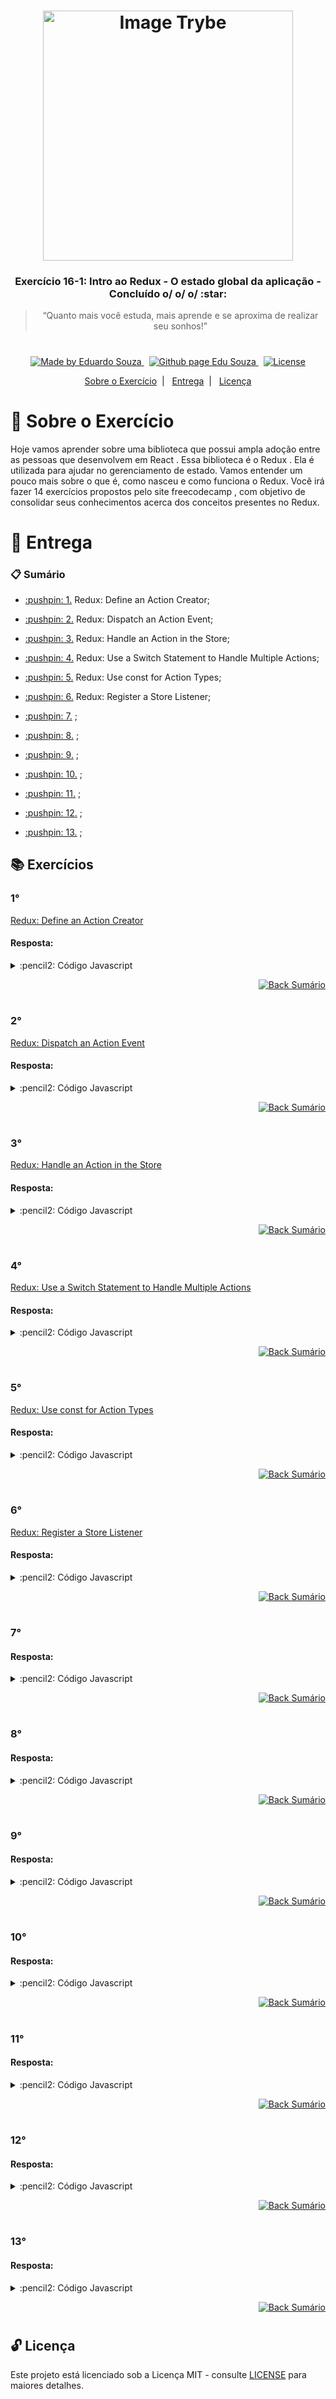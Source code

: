 <h1 align="center">
    <img alt="Image Trybe" src="https://i.ibb.co/d4W2x4g/trybe.png" width="400px" />
</h1>

<h3 align="center">
  Exercício 16-1: Intro ao Redux - O estado global da aplicação - Concluído o/ o/ o/ :star:
</h3>

<blockquote align="center">“Quanto mais você estuda, mais aprende e se aproxima de realizar seu sonhos!”</blockquote>

<h1></h1>

<p align="center">

  <a href="https://www.linkedin.com/in/eduardosouzaprogrammer/">
    <img alt="Made by Eduardo Souza" src="https://img.shields.io/badge/made%20by-Edu%20Souza-%23F8952D">
  </a>&nbsp;

 <a href="https://edusouza-programmer.github.io/">
<img alt="Github page Edu Souza " src="https://img.shields.io/badge/Github%20page-Edu_Souza-orange">
</a>&nbsp;

  <a href="LICENSE" >
    <img alt="License" src="https://img.shields.io/badge/license-MIT-%23F8952D">
  </a>

</p>

<p align="center">
  <a href="#rocket-Sobre-o-Exercício">Sobre o Exercício</a>&nbsp;&nbsp;|&nbsp;&nbsp;
  <a href="#postbox-Entrega">Entrega</a>&nbsp;&nbsp;|&nbsp;&nbsp;
  <a href="#unlock-Licença">Licença</a>
</p>

# :rocket: Sobre o Exercício

Hoje vamos aprender sobre uma biblioteca que possui ampla adoção entre as pessoas que desenvolvem em React . Essa biblioteca é o Redux . Ela é utilizada para ajudar no gerenciamento de estado. Vamos entender um pouco mais sobre o que é, como nasceu e como funciona o Redux.
Você irá fazer 14 exercícios propostos pelo site freecodecamp , com objetivo de consolidar seus conhecimentos acerca dos conceitos presentes no Redux.

# :postbox: Entrega

### :clipboard: Sumário

- <p><a href="#1"> :pushpin: 1.</a> Redux: Define an Action Creator;</p>

- <p><a href="#2"> :pushpin: 2.</a> Redux: Dispatch an Action Event;</p>

- <p><a href="#3"> :pushpin: 3.</a> Redux: Handle an Action in the Store;</p>

- <p><a href="#4"> :pushpin: 4.</a> Redux: Use a Switch Statement to Handle Multiple Actions;</p>

- <p><a href="#5"> :pushpin: 5.</a> Redux: Use const for Action Types;</p>

- <p><a href="#6"> :pushpin: 6.</a> Redux: Register a Store Listener;</p>

- <p><a href="#7"> :pushpin: 7.</a> ;</p>

- <p><a href="#8"> :pushpin: 8.</a> ;</p>

- <p><a href="#9"> :pushpin: 9.</a> ;</p>

- <p><a href="#10"> :pushpin: 10.</a> ;</p>

- <p><a href="#11"> :pushpin: 11.</a> ;</p>

- <p><a href="#12"> :pushpin: 12.</a> ;</p>

- <p><a href="#13"> :pushpin: 13.</a> ;</p>

## :books: Exercícios

### 1°

[Redux: Define an Action Creator](https://www.freecodecamp.org/learn/front-end-libraries/redux/define-an-action-creator)

#### Resposta:

<details>
 <summary> :pencil2: Código Javascript</summary>

```js
const action = {
  type: "LOGIN",
};
// Define an action creator here:

const actionCreator = () => action;
```

</details>

<p align="right">
    <a href="#clipboard-Sumário">
    <img alt="Back Sumário" src="https://img.shields.io/badge/Back-Sum%C3%A1rio-orange">
  </a>
</p>

#

### 2°

[ Redux: Dispatch an Action Event](https://www.freecodecamp.org/learn/front-end-libraries/redux/dispatch-an-action-event)

#### Resposta:

<details>
 <summary> :pencil2: Código Javascript</summary>

```js
const store = Redux.createStore((state = { login: false }) => state);

const loginAction = () => {
  return {
    type: "LOGIN",
  };
};

// Dispatch the action here:
store.dispatch(loginAction());
```

</details>

<p align="right">
    <a href="#clipboard-Sumário">
    <img alt="Back Sumário" src="https://img.shields.io/badge/Back-Sum%C3%A1rio-orange">
  </a>
</p>

#

### 3°

[Redux: Handle an Action in the Store](https://www.freecodecamp.org/learn/front-end-libraries/redux/handle-an-action-in-the-store)

#### Resposta:

<details>
 <summary> :pencil2: Código Javascript</summary>

```js
const defaultState = {
  login: false,
};

const reducer = (state = defaultState, action) => {
  // Change code below this line
  return action.type === "LOGIN" ? { login: true } : state;

  // Change code above this line
};

const store = Redux.createStore(reducer);

const loginAction = () => {
  return {
    type: "LOGIN",
  };
};
```

</details>

<p align="right">
    <a href="#clipboard-Sumário">
    <img alt="Back Sumário" src="https://img.shields.io/badge/Back-Sum%C3%A1rio-orange">
  </a>
</p>

#

### 4°

[Redux: Use a Switch Statement to Handle Multiple Actions](https://www.freecodecamp.org/learn/front-end-libraries/redux/use-a-switch-statement-to-handle-multiple-actions)

#### Resposta:

<details>
 <summary> :pencil2: Código Javascript</summary>

```js
const defaultState = {
  authenticated: false,
};

const authReducer = (state = defaultState, action) => {
  // Change code below this line
  switch (action.type) {
    case "LOGIN":
      return {
        authenticated: true,
      };

    case "LOGOUT":
      return {
        authenticated: false,
      };

    default:
      return state;
  }
  // Change code above this line
};

const store = Redux.createStore(authReducer);

const loginUser = () => {
  return {
    type: "LOGIN",
  };
};

const logoutUser = () => {
  return {
    type: "LOGOUT",
  };
};
```

</details>

<p align="right">
    <a href="#clipboard-Sumário">
    <img alt="Back Sumário" src="https://img.shields.io/badge/Back-Sum%C3%A1rio-orange">
  </a>
</p>

#

### 5°

[Redux: Use const for Action Types](https://www.freecodecamp.org/learn/front-end-libraries/redux/use-const-for-action-types)

#### Resposta:

<details>
 <summary> :pencil2: Código Javascript</summary>

```js
// Change code below this line
const LOGIN = "LOGIN";
const LOGOUT = "LOGOUT";
// Change code above this line

const defaultState = {
  authenticated: false,
};

const authReducer = (state = defaultState, action) => {
  switch (action.type) {
    case "LOGIN":
      return {
        authenticated: true,
      };

    case "LOGOUT":
      return {
        authenticated: false,
      };

    default:
      return state;
  }
};

const store = Redux.createStore(authReducer);

const loginUser = () => {
  return {
    type: LOGIN,
  };
};

const logoutUser = () => {
  return {
    type: LOGOUT,
  };
};
```

</details>

<p align="right">
    <a href="#clipboard-Sumário">
    <img alt="Back Sumário" src="https://img.shields.io/badge/Back-Sum%C3%A1rio-orange">
  </a>
</p>

#

### 6°

[Redux: Register a Store Listener](https://www.freecodecamp.org/learn/front-end-libraries/redux/register-a-store-listener)

#### Resposta:

<details>
 <summary> :pencil2: Código Javascript</summary>

```js
const ADD = "ADD";

const reducer = (state = 0, action) => {
  switch (action.type) {
    case ADD:
      return state + 1;
    default:
      return state;
  }
};

const store = Redux.createStore(reducer);

// Global count variable:
let count = 0;

// Change code below this line
const addCount = () => (count += 1);
store.subscribe(addCount);
// Change code above this line

store.dispatch({ type: ADD });
console.log(count);
store.dispatch({ type: ADD });
console.log(count);
store.dispatch({ type: ADD });
console.log(count);
```

</details>

<p align="right">
    <a href="#clipboard-Sumário">
    <img alt="Back Sumário" src="https://img.shields.io/badge/Back-Sum%C3%A1rio-orange">
  </a>
</p>

#

### 7°

[]()

#### Resposta:

<details>
 <summary> :pencil2: Código Javascript</summary>

```js

```

</details>

<p align="right">
    <a href="#clipboard-Sumário">
    <img alt="Back Sumário" src="https://img.shields.io/badge/Back-Sum%C3%A1rio-orange">
  </a>
</p>

#

### 8°

[]()

#### Resposta:

<details>
 <summary> :pencil2: Código Javascript</summary>

```js

```

</details>

<p align="right">
    <a href="#clipboard-Sumário">
    <img alt="Back Sumário" src="https://img.shields.io/badge/Back-Sum%C3%A1rio-orange">
  </a>
</p>

#

### 9°

[]()

#### Resposta:

<details>
 <summary> :pencil2: Código Javascript</summary>

```js

```

</details>

<p align="right">
    <a href="#clipboard-Sumário">
    <img alt="Back Sumário" src="https://img.shields.io/badge/Back-Sum%C3%A1rio-orange">
  </a>
</p>

#

### 10°

[]()

#### Resposta:

<details>
 <summary> :pencil2: Código Javascript</summary>

```js

```

</details>

<p align="right">
    <a href="#clipboard-Sumário">
    <img alt="Back Sumário" src="https://img.shields.io/badge/Back-Sum%C3%A1rio-orange">
  </a>
</p>

#

### 11°

[]()

#### Resposta:

<details>
 <summary> :pencil2: Código Javascript</summary>

```js

```

</details>

<p align="right">
    <a href="#clipboard-Sumário">
    <img alt="Back Sumário" src="https://img.shields.io/badge/Back-Sum%C3%A1rio-orange">
  </a>
</p>

#

### 12°

[]()

#### Resposta:

<details>
 <summary> :pencil2: Código Javascript</summary>

```js

```

</details>

<p align="right">
    <a href="#clipboard-Sumário">
    <img alt="Back Sumário" src="https://img.shields.io/badge/Back-Sum%C3%A1rio-orange">
  </a>
</p>

#

### 13°

[]()

#### Resposta:

<details>
 <summary> :pencil2: Código Javascript</summary>

```js

```

</details>

<p align="right">
    <a href="#clipboard-Sumário">
    <img alt="Back Sumário" src="https://img.shields.io/badge/Back-Sum%C3%A1rio-orange">
  </a>
</p>

#

## :unlock: Licença

Este projeto está licenciado sob a Licença MIT - consulte [LICENSE](https://opensource.org/licenses/MIT) para maiores detalhes.
